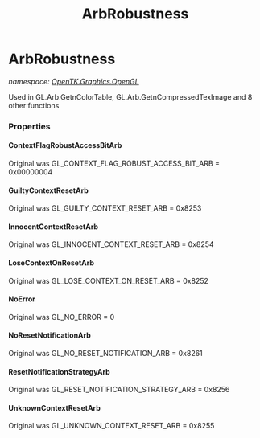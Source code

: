 ﻿---
title: ArbRobustness
---

# ArbRobustness
_namespace: [OpenTK.Graphics.OpenGL](N-OpenTK.Graphics.OpenGL.html)_

Used in GL.Arb.GetnColorTable, GL.Arb.GetnCompressedTexImage and 8 other functions



### Properties

#### ContextFlagRobustAccessBitArb
Original was GL_CONTEXT_FLAG_ROBUST_ACCESS_BIT_ARB = 0x00000004
#### GuiltyContextResetArb
Original was GL_GUILTY_CONTEXT_RESET_ARB = 0x8253
#### InnocentContextResetArb
Original was GL_INNOCENT_CONTEXT_RESET_ARB = 0x8254
#### LoseContextOnResetArb
Original was GL_LOSE_CONTEXT_ON_RESET_ARB = 0x8252
#### NoError
Original was GL_NO_ERROR = 0
#### NoResetNotificationArb
Original was GL_NO_RESET_NOTIFICATION_ARB = 0x8261
#### ResetNotificationStrategyArb
Original was GL_RESET_NOTIFICATION_STRATEGY_ARB = 0x8256
#### UnknownContextResetArb
Original was GL_UNKNOWN_CONTEXT_RESET_ARB = 0x8255

